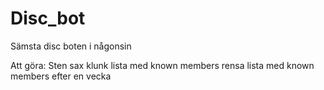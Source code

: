 # Disc_bot
Sämsta disc boten i någonsin

Att göra:
Sten sax klunk
lista med known members
rensa lista med known members efter en vecka
